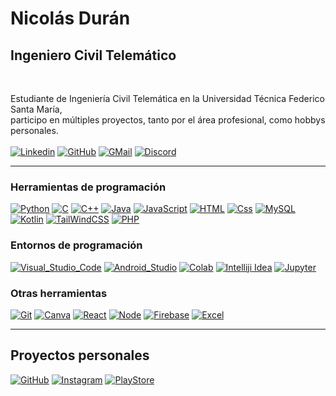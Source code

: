 # Nicolás Durán
## Ingeniero Civil Telemático
<br>

Estudiante de Ingeniería Civil Telemática en la Universidad Técnica Federico Santa María,<br>
participo en múltiples proyectos, tanto por el área profesional, como hobbys personales.<br><br>
[![Linkedin](https://img.shields.io/badge/LinkedIn-000000?style=for-the-badge&logo=linkedin&logoColor=0077B5&labelColor=000000)](https://www.linkedin.com/in/nicol%C3%A1s-dur%C3%A1n-campos-351411269/)
[![GitHub](https://img.shields.io/badge/GitHub-000000?style=for-the-badge&logo=github&logoColor=white)]([#](https://github.com/Storbo2))
[![GMail](https://img.shields.io/badge/Gmail-000000?style=for-the-badge&logo=gmail&logoColor=D14836&labelColor=000000)](mailto:nico.duran.work@gmail.com)
[![Discord](https://img.shields.io/badge/Discord-000000?style=for-the-badge&logo=discord&logoColor=7289DA&labelColor=000000)](https://discordapp.com/users/487793257338896396)
<br><hr>

### Herramientas de programación
[![Python](https://img.shields.io/badge/Python-FFEB20?style=for-the-badge&logo=python&logoColor=white&labelColor=000000)](#)
[![C](https://img.shields.io/badge/C-20A4FF?style=for-the-badge&logo=C&logoColor=white&labelColor=000000)](#)
[![C++](https://img.shields.io/badge/C++-2085FF?style=for-the-badge&logo=Cplusplus&logoColor=white&labelColor=000000)](#)
[![Java](https://img.shields.io/badge/Java-FF1313?style=for-the-badge&logo=OpenJDK&logoColor=white&labelColor=000000)](#)
[![JavaScript](https://img.shields.io/badge/JavaScript-FFF819?style=for-the-badge&logo=JavaScript&logoColor=white&labelColor=000000)](#)
[![HTML](https://img.shields.io/badge/HTML-F17507?style=for-the-badge&logo=HTML5&logoColor=white&labelColor=000000)](#)
[![Css](https://img.shields.io/badge/CSS-0097FF?&style=for-the-badge&logo=css3&logoColor=white&labelColor=000000)](#)
[![MySQL](https://img.shields.io/badge/MySQL-FFA431?style=for-the-badge&logo=mysql&logoColor=white&labelColor=000000)](#)
[![Kotlin](https://img.shields.io/badge/Kotlin-D529FF?style=for-the-badge&logo=kotlin&logoColor=white&labelColor=000000)](#)
[![TailWindCSS](https://img.shields.io/badge/Tailwind_CSS-38B2AC?style=for-the-badge&logo=tailwind-css&logoColor=white&labelColor=000000)](#)
[![PHP](https://img.shields.io/badge/PHP-777BB4?style=for-the-badge&logo=php&logoColor=white&labelColor=000000)](#)

### Entornos de programación
[![Visual_Studio_Code](https://img.shields.io/badge/Visual_Studio_Code-0078D4?style=for-the-badge&logo=visual%20studio%20code&logoColor=white&labelColor=000000)](#)
[![Android_Studio](https://img.shields.io/badge/Android_Studio-3ECD2A?style=for-the-badge&logo=android&logoColor=white&labelColor=000000)](#)
[![Colab](https://img.shields.io/badge/Colab-000000?style=for-the-badge&logo=googlecolab&color=F9AB00&logoColor=white&labelColor=000000)](#)
[![Intelliji Idea](https://img.shields.io/badge/IntelliJi_IDEA-FF2E90.svg?style=for-the-badge&logo=intellij-idea&logoColor=white&labelColor=000000)](#)
[![Jupyter](https://img.shields.io/badge/Jupyter-F37626.svg?&style=for-the-badge&logo=Jupyter&logoColor=white&labelColor=000000)](#)

### Otras herramientas
[![Git](https://img.shields.io/badge/GIT-E44C30?style=for-the-badge&logo=git&logoColor=white&labelColor=000000)](#)
[![Canva](https://img.shields.io/badge/Canva-6A009F.svg?&style=for-the-badge&logo=Canva&logoColor=white&labelColor=000000)](#)
[![React](https://img.shields.io/badge/React-32E6FF?style=for-the-badge&logo=React&logoColor=white&labelColor=000000)](#)
[![Node](https://img.shields.io/badge/Node.js-43853D?style=for-the-badge&logo=node.js&logoColor=white&labelColor=000000)](#)
[![Firebase](https://img.shields.io/badge/Firebase-FFB600?style=for-the-badge&logo=firebase&logoColor=white&labelColor=000000)](#)
[![Excel](https://img.shields.io/badge/Microsoft_Excel-095c1d?style=for-the-badge&logo=microsoft-excel&logoColor=white)](#)
<br><hr>

## Proyectos personales
[![GitHub](https://img.shields.io/badge/Minecraft%20USM-000000?style=for-the-badge&logo=github&logoColor=white&labelColor=000000)](https://github.com/TeleMinecraft)
[![Instagram](https://img.shields.io/badge/Minecraft%20USM-000000?style=for-the-badge&logo=instagram&logoColor=FF00FF&labelColor=000000)](https://www.instagram.com/comunidad.minecraft.usm/)
[![PlayStore](https://img.shields.io/badge/Play%20Store%20Developer-000000?style=for-the-badge&logo=google-play&logoColor=FFA727&labelColor=000000)](https://play.google.com/store/apps/dev?id=4816443002402488872)

